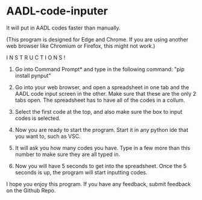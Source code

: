 # AADL-code-inputer
It will put in AADL codes faster than manually.


(This program is designed for Edge and Chrome. If you are using another web browser like Chromium or Firefox, this might not work.)

I N S T R U C T I O N S !

1. Go into Command Prompt* and type in the following command:
"pip install pynput"

2. Go into your web browser, and open a spreadsheet in one tab and the AADL code input screen in the other. Make sure that these are the only 2 tabs open. The spreadsheet has to have all of the codes in a collum.

3. Select the first code at the top, and also make sure the box to input codes is selected.

4. Now you are ready to start the program. Start it in any python ide that you want to, such as VSC.

5. It will ask you how many codes you have. Type in a few more than this number to make sure they are all typed in.

6. Now you will have 5 seconds to get into the spreadsheet. Once the 5 seconds is up, the program will start inputting codes.


I hope you enjoy this program. If you have any feedback, submit feedback on the Github Repo.
